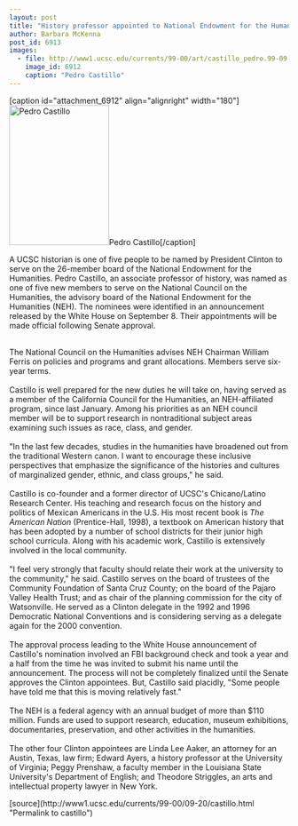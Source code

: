 ```yaml
---
layout: post
title: "History professor appointed to National Endowment for the Humanities"
author: Barbara McKenna
post_id: 6913
images:
  - file: http://www1.ucsc.edu/currents/99-00/art/castillo_pedro.99-09-20.jpg
    image_id: 6912
    caption: "Pedro Castillo"
---
```


[caption id="attachment_6912" align="alignright" width="180"]<a href="http://localhost/mysite/wp-content/uploads/1999/09/castillo_pedro.99-09-20.jpg"><img class="size-full wp-image-6912" src="http://localhost/mysite/wp-content/uploads/1999/09/castillo_pedro.99-09-20.jpg" alt="Pedro Castillo" width="180" height="252" /></a>Pedro Castillo[/caption]
<p>
  A UCSC historian is one of five people to be named by President Clinton to serve on the 26-member board of the National Endowment for the Humanities. Pedro Castillo, an associate professor of history, was named as one of five new members to serve on the National Council on the Humanities, the advisory board of the National Endowment for the Humanities (NEH). The nominees were identified in an announcement released by the White House on September 8. Their appointments will be made official following Senate approval.
</p><br>
The National Council on the Humanities advises NEH Chairman William Ferris on policies and programs and grant allocations. Members serve six-year terms.<br>
<br>
Castillo is well prepared for the new duties he will take on, having served as a member of the California Council for the Humanities, an NEH-affiliated program, since last January. Among his priorities as an NEH council member will be to support research in nontraditional subject areas examining such issues as race, class, and gender.<br>
<br>
"In the last few decades, studies in the humanities have broadened out from the traditional Western canon. I want to encourage these inclusive perspectives that emphasize the significance of the histories and cultures of marginalized gender, ethnic, and class groups," he said.<br>
<br>
Castillo is co-founder and a former director of UCSC's Chicano/Latino Research Center. His teaching and research focus on the history and politics of Mexican Americans in the U.S. His most recent book is <i>The American Nation</i> (Prentice-Hall, 1998), a textbook on American history that has been adopted by a number of school districts for their junior high school curricula. Along with his academic work, Castillo is extensively involved in the local community.<br>
<br>
"I feel very strongly that faculty should relate their work at the university to the community," he said. Castillo serves on the board of trustees of the Community Foundation of Santa Cruz County; on the board of the Pajaro Valley Health Trust; and as chair of the planning commission for the city of Watsonville. He served as a Clinton delegate in the 1992 and 1996 Democratic National Conventions and is considering serving as a delegate again for the 2000 convention.<br>
<br>
The approval process leading to the White House announcement of Castillo's nomination involved an FBI background check and took a year and a half from the time he was invited to submit his name until the announcement. The process will not be completely finalized until the Senate approves the Clinton appointees. But, Castillo said placidly, "Some people have told me that this is moving relatively fast."<br>
<br>
The NEH is a federal agency with an annual budget of more than $110 million. Funds are used to support research, education, museum exhibitions, documentaries, preservation, and other activities in the humanities.<br>
<br>
The other four Clinton appointees are Linda Lee Aaker, an attorney for an Austin, Texas, law firm; Edward Ayers, a history professor at the University of Virginia; Peggy Prenshaw, a faculty member in the Louisiana State University's Department of English; and Theodore Striggles, an arts and intellectual property lawyer in New York.
<p>

</p>
<p>
  </p>
[source](http://www1.ucsc.edu/currents/99-00/09-20/castillo.html "Permalink to castillo")
